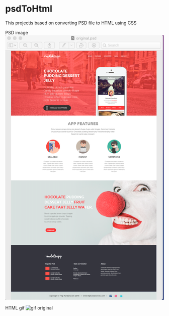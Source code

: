 # psdToHtml

This projectis based on converting PSD file to HTML using CSS

PSD image
![image](./img/original.png)

HTML gif
![gif](./img/social.gif)
original